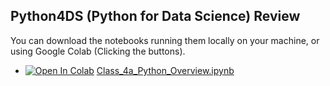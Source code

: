 ## Python4DS (Python for Data Science) Review
You can download the notebooks running them locally on your machine, or using Google Colab (Clicking the buttons).

- [![Open In Colab](https://colab.research.google.com/assets/colab-badge.svg)](https://colab.research.google.com/github.com/Mjrovai/UNIFEI-IESTI01-TinyML-2022.1/blob/main/00_Curse_Folder/1_Fundamentals/Class_04a/notebooks/Class_4a_Python_Overview.ipynb) [Class_4a_Python_Overview.ipynb](/00_Curso_Folder/1_Fundamentals/Class_04a/notebooks/Class_4a_Python_Overview.ipynb)


